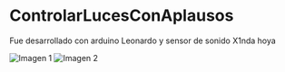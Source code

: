 # ControlarLucesConAplausos

Fue desarrollado con arduino Leonardo y sensor de sonido X1nda hoya



![Imagen 1][1]  ![Imagen 2][2]

 [1]: https://images-eu.ssl-images-amazon.com/images/I/31QZ26ylzSL.jpg "Arduino leonardo"
 [2]: http://www.dhresource.com/200x200s/f2-albu-g4-M01-76-25-rBVaEVdCZxuAbOU7AAKNmomQaWY347.jpg/m-dulo-de-detecci-n-del-sensor-de-alta-sensibilidad.jpg "Sensor de sonido"
